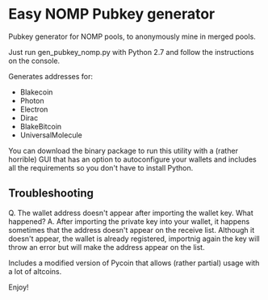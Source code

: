 Easy NOMP Pubkey generator
=====================

Pubkey generator for NOMP pools, to anonymously mine in merged pools.

Just run gen_pubkey_nomp.py with Python 2.7 and follow the instructions on the console.

Generates addresses for:

 * Blakecoin
 * Photon
 * Electron
 * Dirac
 * BlakeBitcoin
 * UniversalMolecule
 
You can download the binary package to run this utility with a (rather horrible) GUI that has an option to autoconfigure your wallets and includes all the requirements so you don't have to install Python.
 
Troubleshooting
-------------

Q. The wallet address doesn't appear after importing the wallet key. What happened?
A. After importing the private key into your wallet, it happens sometimes that the address doesn't appear on the receive list. Although it doesn't appear, the wallet is already registered, importnig again the key will throw an error but will make the address appear on the list.
 
Includes a modified version of Pycoin that allows (rather partial) usage with a lot of altcoins.
 
Enjoy!
